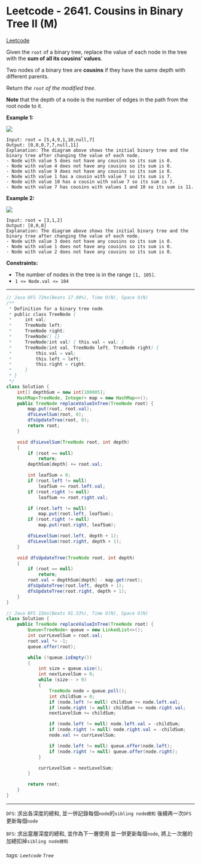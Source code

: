 # Leetcode - 2641. Cousins in Binary Tree II (M)

[Leetcode](https://leetcode.com/problems/cousins-in-binary-tree-ii/)

Given the `root` of a binary tree, replace the value of each node in the tree with the **sum of all its cousins' values**.

Two nodes of a binary tree are **cousins** if they have the same depth with different parents.

Return _the _`root`_ of the modified tree_.

**Note** that the depth of a node is the number of edges in the path from the root node to it.

**Example 1:**

![](https://assets.leetcode.com/uploads/2023/01/11/example11.png)
```
Input: root = [5,4,9,1,10,null,7]
Output: [0,0,0,7,7,null,11]
Explanation: The diagram above shows the initial binary tree and the binary tree after changing the value of each node.
- Node with value 5 does not have any cousins so its sum is 0.
- Node with value 4 does not have any cousins so its sum is 0.
- Node with value 9 does not have any cousins so its sum is 0.
- Node with value 1 has a cousin with value 7 so its sum is 7.
- Node with value 10 has a cousin with value 7 so its sum is 7.
- Node with value 7 has cousins with values 1 and 10 so its sum is 11.
```
**Example 2:**

![](https://assets.leetcode.com/uploads/2023/01/11/diagram33.png)
```
Input: root = [3,1,2]
Output: [0,0,0]
Explanation: The diagram above shows the initial binary tree and the binary tree after changing the value of each node.
- Node with value 3 does not have any cousins so its sum is 0.
- Node with value 1 does not have any cousins so its sum is 0.
- Node with value 2 does not have any cousins so its sum is 0.
```
**Constraints:**

-   The number of nodes in the tree is in the range `[1, 105]`.
-   `1 <= Node.val <= 104`

---
```java
// Java DFS 72ms(Beats 17.80%), Time O(N), Space O(N)
/**
 * Definition for a binary tree node.
 * public class TreeNode {
 *     int val;
 *     TreeNode left;
 *     TreeNode right;
 *     TreeNode() {}
 *     TreeNode(int val) { this.val = val; }
 *     TreeNode(int val, TreeNode left, TreeNode right) {
 *         this.val = val;
 *         this.left = left;
 *         this.right = right;
 *     }
 * }
 */
class Solution {
    int[] depthSum = new int[100005];
    HashMap<TreeNode, Integer> map = new HashMap<>();
    public TreeNode replaceValueInTree(TreeNode root) {
        map.put(root, root.val);
        dfsLevelSum(root, 0);
        dfsUpdateTree(root, 0);
        return root;
    }

    void dfsLevelSum(TreeNode root, int depth)
    {
        if (root == null) 
            return;
        depthSum[depth] += root.val;

        int leafSum = 0;
        if (root.left != null)
            leafSum += root.left.val;
        if (root.right != null)
            leafSum += root.right.val;

        if (root.left != null)
            map.put(root.left, leafSum);
        if (root.right != null)
            map.put(root.right, leafSum);

        dfsLevelSum(root.left, depth + 1);
        dfsLevelSum(root.right, depth + 1);
    }

    void dfsUpdateTree(TreeNode root, int depth)
    {
        if (root == null)
            return;
        root.val = depthSum[depth] - map.get(root);
        dfsUpdateTree(root.left, depth + 1);
        dfsUpdateTree(root.right, depth + 1);
    }
}
```
```java
// Java BFS 15ms(Beats 91.53%), Time O(N), Space O(N)
class Solution {
    public TreeNode replaceValueInTree(TreeNode root) {
        Queue<TreeNode> queue = new LinkedList<>();
        int currLevelSum = root.val;
        root.val *= -1;
        queue.offer(root);

        while (!queue.isEmpty())
        {
            int size = queue.size();
            int nextLevelSum = 0;
            while (size-- > 0)
            {
                TreeNode node = queue.poll();
                int childSum = 0;
                if (node.left != null) childSum += node.left.val;
                if (node.right != null) childSum += node.right.val;
                nextLevelSum += childSum;

                if (node.left != null) node.left.val = -childSum; 
                if (node.right != null) node.right.val = -childSum;
                node.val += currLevelSum;

                if (node.left != null) queue.offer(node.left);
                if (node.right != null) queue.offer(node.right);
            }

            currLevelSum = nextLevelSum;
        }

        return root;
    }
}
```
---

`DFS`:
求出各深度的總和, 並一併記錄每個`node`的`sibling node總和`
後續再一次`DFS`更新每個`node`

`BFS`:
求出當層深度的總和, 並作為下一層使用
並一併更新每個`node`, 將上一次層的加總扣掉`sibling node總和`


###### tags: `Leetcode` `Tree`